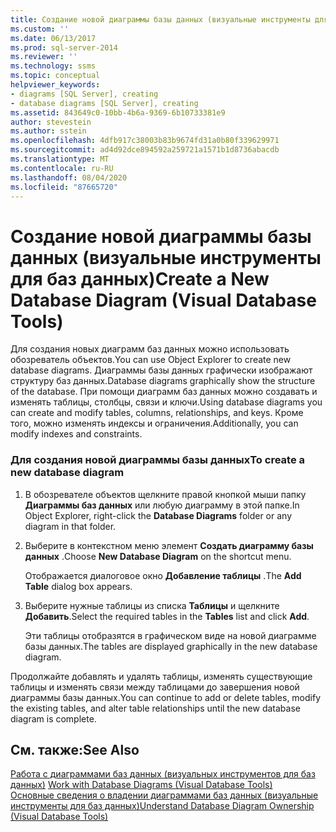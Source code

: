 ```yaml
---
title: Создание новой диаграммы базы данных (визуальные инструменты для баз данных) | Документация Майкрософт
ms.custom: ''
ms.date: 06/13/2017
ms.prod: sql-server-2014
ms.reviewer: ''
ms.technology: ssms
ms.topic: conceptual
helpviewer_keywords:
- diagrams [SQL Server], creating
- database diagrams [SQL Server], creating
ms.assetid: 843649c0-10bb-4b6a-9369-6b10733381e9
author: stevestein
ms.author: sstein
ms.openlocfilehash: 4dfb917c38003b83b9674fd31a0b80f339629971
ms.sourcegitcommit: ad4d92dce894592a259721a1571b1d8736abacdb
ms.translationtype: MT
ms.contentlocale: ru-RU
ms.lasthandoff: 08/04/2020
ms.locfileid: "87665720"
---
```

# <a name="create-a-new-database-diagram-visual-database-tools"></a><span data-ttu-id="4c3a7-102">Создание новой диаграммы базы данных (визуальные инструменты для баз данных)</span><span class="sxs-lookup"><span data-stu-id="4c3a7-102">Create a New Database Diagram (Visual Database Tools)</span></span>
  <span data-ttu-id="4c3a7-103">Для создания новых диаграмм баз данных можно использовать обозреватель объектов.</span><span class="sxs-lookup"><span data-stu-id="4c3a7-103">You can use Object Explorer to create new database diagrams.</span></span> <span data-ttu-id="4c3a7-104">Диаграммы базы данных графически изображают структуру баз данных.</span><span class="sxs-lookup"><span data-stu-id="4c3a7-104">Database diagrams graphically show the structure of the database.</span></span> <span data-ttu-id="4c3a7-105">При помощи диаграмм баз данных можно создавать и изменять таблицы, столбцы, связи и ключи.</span><span class="sxs-lookup"><span data-stu-id="4c3a7-105">Using database diagrams you can create and modify tables, columns, relationships, and keys.</span></span> <span data-ttu-id="4c3a7-106">Кроме того, можно изменять индексы и ограничения.</span><span class="sxs-lookup"><span data-stu-id="4c3a7-106">Additionally, you can modify indexes and constraints.</span></span>  
  
### <a name="to-create-a-new-database-diagram"></a><span data-ttu-id="4c3a7-107">Для создания новой диаграммы базы данных</span><span class="sxs-lookup"><span data-stu-id="4c3a7-107">To create a new database diagram</span></span>  
  
1.  <span data-ttu-id="4c3a7-108">В обозревателе объектов щелкните правой кнопкой мыши папку **Диаграммы баз данных** или любую диаграмму в этой папке.</span><span class="sxs-lookup"><span data-stu-id="4c3a7-108">In Object Explorer, right-click the **Database Diagrams** folder or any diagram in that folder.</span></span>  
  
2.  <span data-ttu-id="4c3a7-109">Выберите в контекстном меню элемент **Создать диаграмму базы данных** .</span><span class="sxs-lookup"><span data-stu-id="4c3a7-109">Choose **New Database Diagram** on the shortcut menu.</span></span>  
  
     <span data-ttu-id="4c3a7-110">Отображается диалоговое окно **Добавление таблицы** .</span><span class="sxs-lookup"><span data-stu-id="4c3a7-110">The **Add Table** dialog box appears.</span></span>  
  
3.  <span data-ttu-id="4c3a7-111">Выберите нужные таблицы из списка **Таблицы** и щелкните **Добавить**.</span><span class="sxs-lookup"><span data-stu-id="4c3a7-111">Select the required tables in the **Tables** list and click **Add**.</span></span>  
  
     <span data-ttu-id="4c3a7-112">Эти таблицы отобразятся в графическом виде на новой диаграмме базы данных.</span><span class="sxs-lookup"><span data-stu-id="4c3a7-112">The tables are displayed graphically in the new database diagram.</span></span>  
  
 <span data-ttu-id="4c3a7-113">Продолжайте добавлять и удалять таблицы, изменять существующие таблицы и изменять связи между таблицами до завершения новой диаграммы базы данных.</span><span class="sxs-lookup"><span data-stu-id="4c3a7-113">You can continue to add or delete tables, modify the existing tables, and alter table relationships until the new database diagram is complete.</span></span>  
  
## <a name="see-also"></a><span data-ttu-id="4c3a7-114">См. также:</span><span class="sxs-lookup"><span data-stu-id="4c3a7-114">See Also</span></span>  
 <span data-ttu-id="4c3a7-115">[Работа с диаграммами баз данных &#40;визуальных инструментов для баз данных&#41;](visual-database-tools.md) </span><span class="sxs-lookup"><span data-stu-id="4c3a7-115">[Work with Database Diagrams &#40;Visual Database Tools&#41;](visual-database-tools.md) </span></span>  
 [<span data-ttu-id="4c3a7-116">Основные сведения о владении диаграммами баз данных (визуальные инструменты для баз данных)</span><span class="sxs-lookup"><span data-stu-id="4c3a7-116">Understand Database Diagram Ownership &#40;Visual Database Tools&#41;</span></span>](understand-database-diagram-ownership-visual-database-tools.md)  
  
  
